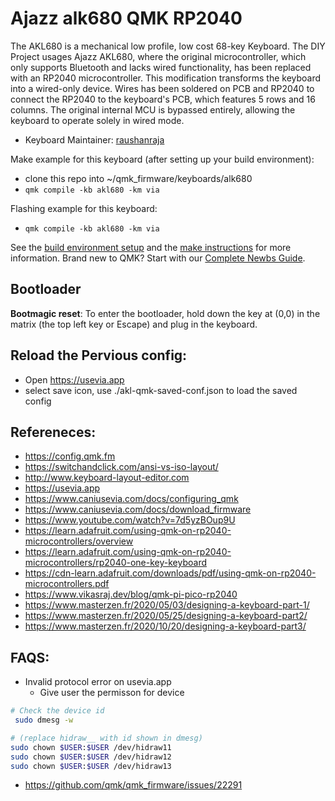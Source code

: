 # Ajazz alk680 QMK RP2040
The AKL680 is a mechanical low profile, low cost 68-key Keyboard.
The DIY Project usages Ajazz AKL680, where the original microcontroller, which only supports Bluetooth and lacks wired functionality, has been replaced with an RP2040 microcontroller. 
This modification transforms the keyboard into a wired-only device. Wires has been soldered on PCB and RP2040 to connect the RP2040 to the keyboard's PCB, which features 5 rows and 16 columns. 
The original internal MCU is bypassed entirely, allowing the keyboard to operate solely in wired mode.



* Keyboard Maintainer: [raushanraja](https://github.com/raushanraja)

Make example for this keyboard (after setting up your build environment):

- clone this repo into ~/qmk_firmware/keyboards/alk680
- ` qmk compile -kb akl680 -km via `

Flashing example for this keyboard:
- ` qmk compile -kb akl680 -km via `

See the [build environment setup](https://docs.qmk.fm/#/getting_started_build_tools) and the [make instructions](https://docs.qmk.fm/#/getting_started_make_guide) for more information. Brand new to QMK? Start with our [Complete Newbs Guide](https://docs.qmk.fm/#/newbs).

## Bootloader

**Bootmagic reset**: To enter the bootloader, hold down the key at (0,0) in the matrix (the top left key or Escape) and plug in the keyboard.

## Reload the Pervious config:
- Open https://usevia.app
- select save icon, use ./akl-qmk-saved-conf.json to load the saved config

## Refereneces:
- https://config.qmk.fm
- https://switchandclick.com/ansi-vs-iso-layout/
- http://www.keyboard-layout-editor.com
- https://usevia.app
- https://www.caniusevia.com/docs/configuring_qmk 
- https://www.caniusevia.com/docs/download_firmware
- https://www.youtube.com/watch?v=7d5yzBOup9U
- https://learn.adafruit.com/using-qmk-on-rp2040-microcontrollers/overview
- https://learn.adafruit.com/using-qmk-on-rp2040-microcontrollers/rp2040-one-key-keyboard
- https://cdn-learn.adafruit.com/downloads/pdf/using-qmk-on-rp2040-microcontrollers.pdf
- https://www.vikasraj.dev/blog/qmk-pi-pico-rp2040
- https://www.masterzen.fr/2020/05/03/designing-a-keyboard-part-1/
- https://www.masterzen.fr/2020/05/25/designing-a-keyboard-part2/
- https://www.masterzen.fr/2020/10/20/designing-a-keyboard-part3/

## FAQS:
- Invalid protocol error on usevia.app
    - Give user the permisson for device
```bash
# Check the device id
 sudo dmesg -w

# (replace hidraw__ with id shown in dmesg)
sudo chown $USER:$USER /dev/hidraw11
sudo chown $USER:$USER /dev/hidraw12
sudo chown $USER:$USER /dev/hidraw13

```
- https://github.com/qmk/qmk_firmware/issues/22291

